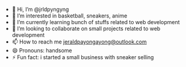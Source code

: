 - 👋 Hi, I’m @jrldpyngyng
- 👀 I’m interested in basketball, sneakers, anime
- 🌱 I’m currently learning bunch of stuffs related to web development
- 💞️ I’m looking to collaborate on small projects related to web development
- 📫 How to reach me jeraldpayongayong@outlook.com
- 😄 Pronouns: handsome
- ⚡ Fun fact: i started a small business with sneaker selling

<!---
jrldpyngyng/jrldpyngyng is a ✨ special ✨ repository because its `README.md` (this file) appears on your GitHub profile.
You can click the Preview link to take a look at your changes.
--->
